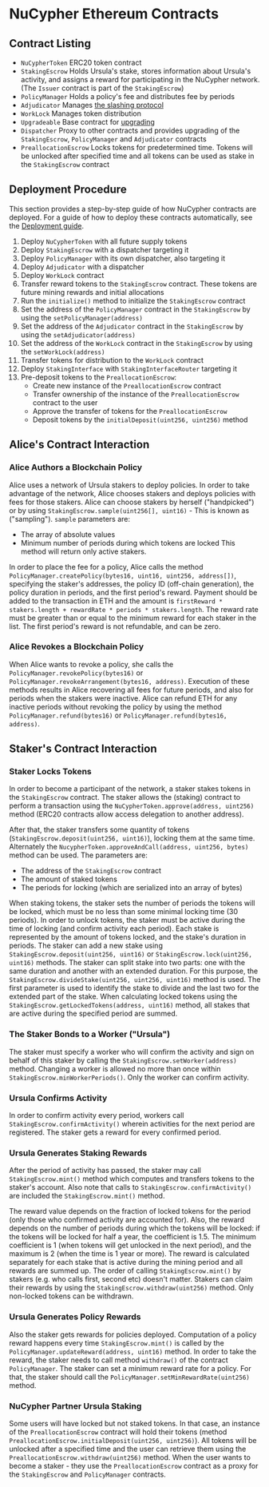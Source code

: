 # NuCypher Ethereum Contracts


## Contract Listing

* `NuCypherToken` ERC20 token contract
* `StakingEscrow` Holds Ursula's stake, stores information about Ursula's activity, and assigns a reward for participating in the NuCypher network. (The `Issuer` contract is part of the `StakingEscrow`)
* `PolicyManager` Holds a policy's fee and distributes fee by periods
* `Adjudicator` Manages [the slashing protocol](/architecture/slashing)
* `WorkLock` Manages token distribution
* `Upgradeable` Base contract for [upgrading](/architecture/upgradeable_proxy_contracts)
* `Dispatcher` Proxy to other contracts and provides upgrading of the `StakingEscrow`, `PolicyManager` and `Adjudicator` contracts
* `PreallocationEscrow` Locks tokens for predetermined time. Tokens will be unlocked after specified time and all tokens can be used as stake in the `StakingEscrow` contract

## Deployment Procedure

This section provides a step-by-step guide of how NuCypher contracts are deployed.
For a guide of how to deploy these contracts automatically, see the [Deployment guide](/guides/deployment_guide).

1. Deploy `NuCypherToken` with all future supply tokens
2. Deploy `StakingEscrow` with a dispatcher targeting it
3. Deploy `PolicyManager` with its own dispatcher, also targeting it
4. Deploy `Adjudicator` with a dispatcher
5. Deploy `WorkLock` contract
6. Transfer reward tokens to the `StakingEscrow` contract. These tokens are future mining rewards and initial allocations
7. Run the `initialize()` method to initialize the `StakingEscrow` contract
8. Set the address of the `PolicyManager` contract  in the `StakingEscrow` by using the `setPolicyManager(address)`
9. Set the address of the `Adjudicator` contract  in the `StakingEscrow` by using the `setAdjudicator(address)`
10. Set the address of the `WorkLock` contract  in the `StakingEscrow` by using the `setWorkLock(address)`
11. Transfer tokens for distribution to the `WorkLock` contract
12. Deploy `StakingInterface` with `StakingInterfaceRouter` targeting it
13. Pre-deposit tokens to the `PreallocationEscrow`:
	* Create new instance of the `PreallocationEscrow` contract 
	* Transfer ownership of the instance of the `PreallocationEscrow` contract to the user
	* Approve the transfer of tokens for the `PreallocationEscrow`
	* Deposit tokens by the `initialDeposit(uint256, uint256)` method

## Alice's Contract Interaction

### Alice Authors a Blockchain Policy

Alice uses a network of Ursula stakers to deploy policies.
In order to take advantage of the network, Alice chooses stakers and deploys policies with fees for those stakers.
Alice can choose stakers by herself ("handpicked") or by using `StakingEscrow.sample(uint256[], uint16)` - This is  known as ("sampling").
`sample` parameters are:
* The array of absolute values
* Minimum number of periods during which tokens are locked
This method will return only active stakers.

In order to place the fee for a policy, Alice calls the method `PolicyManager.createPolicy(bytes16, uint16, uint256, address[])`,
specifying the staker's addresses, the policy ID (off-chain generation), the policy duration in periods, and the first period's reward.
Payment should be added to the transaction in ETH and the amount is `firstReward * stakers.length + rewardRate * periods * stakers.length`.
The reward rate must be greater than or equal to the minimum reward for each staker in the list. The first period's reward is not refundable, and can be zero.

### Alice Revokes a Blockchain Policy

When Alice wants to revoke a policy, she calls the `PolicyManager.revokePolicy(bytes16)` or `PolicyManager.revokeArrangement(bytes16, address)`.
Execution of these methods results in Alice recovering all fees for future periods, and also for periods when the stakers were inactive.
Alice can refund ETH for any inactive periods without revoking the policy by using the method `PolicyManager.refund(bytes16)` or `PolicyManager.refund(bytes16, address)`.


## Staker's Contract Interaction


### Staker Locks Tokens

In order to become a participant of the network, a staker stakes tokens in the `StakingEscrow` contract.
The staker allows the (staking) contract to perform a transaction using the `NuCypherToken.approve(address, uint256)` method
(ERC20 contracts allow access delegation to another address).

After that, the staker transfers some quantity of tokens (`StakingEscrow.deposit(uint256, uint16)`), locking them at the same time.
Alternately the `NucypherToken.approveAndCall(address, uint256, bytes)` method can be used.
The parameters are:
* The address of the `StakingEscrow` contract
* The amount of staked tokens
* The periods for locking (which are serialized into an array of bytes)

When staking tokens, the staker sets the number of periods the tokens will be locked, which must be no less than some minimal locking time (30 periods).
In order to unlock tokens, the staker must be active during the time of locking (and confirm activity each period).
Each stake is represented by the amount of tokens locked, and the stake's duration in periods.
The staker can add a new stake using `StakingEscrow.deposit(uint256, uint16)` or `StakingEscrow.lock(uint256, uint16)` methods.
The staker can split stake into two parts: one with the same duration and another with an extended duration.
For this purpose, the `StakingEscrow.divideStake(uint256, uint256, uint16)` method is used.
The first parameter is used to identify the stake to divide and the last two for the extended part of the stake.
When calculating locked tokens using the `StakingEscrow.getLockedTokens(address, uint16)` method, all stakes that are active during the specified period are summed.


### The Staker Bonds to a Worker ("Ursula")
The staker must specify a worker who will confirm the activity and sign on behalf of this staker by calling the `StakingEscrow.setWorker(address)` method.
Changing a worker is allowed no more than once within `StakingEscrow.minWorkerPeriods()`.
Only the worker can confirm activity.


### Ursula Confirms Activity

In order to confirm activity every period, workers call `StakingEscrow.confirmActivity()` wherein activities for the next period are registered.
The staker gets a reward for every confirmed period.

### Ursula Generates Staking Rewards
After the period of activity has passed, the staker may call `StakingEscrow.mint()` method which computes and transfers tokens to the staker's account.
Also note that calls to `StakingEscrow.confirmActivity()` are included the `StakingEscrow.mint()` method.

The reward value depends on the fraction of locked tokens for the period (only those who confirmed activity are accounted for).
Also, the reward depends on the number of periods during which the tokens will be locked: if the tokens will be locked for half a year, the coefficient is 1.5.
The minimum coefficient is 1 (when tokens will get unlocked in the next period), and the maximum is 2 (when the time is 1 year or more).
The reward is calculated separately for each stake that is active during the mining period and all rewards are summed up.
The order of calling `StakingEscrow.mint()` by stakers (e.g. who calls first, second etc) doesn't matter.
Stakers can claim their rewards by using the `StakingEscrow.withdraw(uint256)` method. Only non-locked tokens can be withdrawn.


### Ursula Generates Policy Rewards
Also the staker gets rewards for policies deployed.
Computation of a policy reward happens every time `StakingEscrow.mint()` is called by the `PolicyManager.updateReward(address, uint16)` method.
In order to take the reward, the staker needs to call method `withdraw()` of the contract `PolicyManager`.
The staker can set a minimum reward rate for a policy. For that, the staker should call the `PolicyManager.setMinRewardRate(uint256)` method.


### NuCypher Partner Ursula Staking
Some users will have locked but not staked tokens.
In that case, an instance of the `PreallocationEscrow` contract will hold their tokens (method `PreallocationEscrow.initialDeposit(uint256, uint256)`).
All tokens will be unlocked after a specified time and the user can retrieve them using the `PreallocationEscrow.withdraw(uint256)` method.
When the user wants to become a staker - they use the `PreallocationEscrow` contract as a proxy for the `StakingEscrow` and `PolicyManager` contracts.


